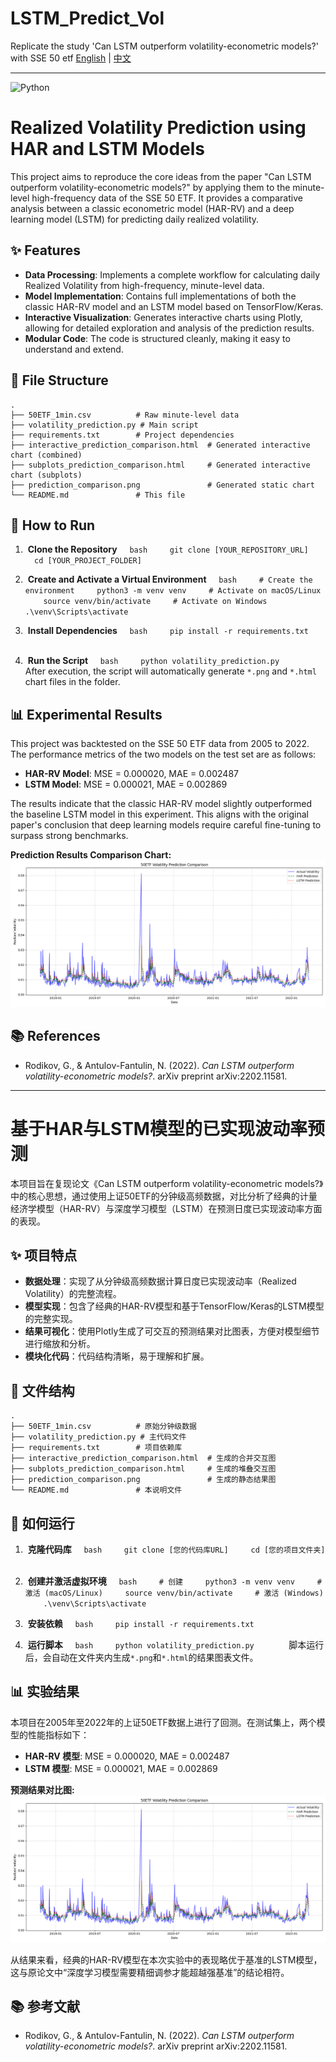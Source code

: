# LSTM_Predict_Vol
Replicate the study 'Can LSTM outperform volatility-econometric models?' with SSE 50 etf
[English](#english) | [中文](#中文)
  
---

![Python](https://img.shields.io/badge/python-3.9-blue.svg)

<a name="english"></a>

# Realized Volatility Prediction using HAR and LSTM Models

This project aims to reproduce the core ideas from the paper "Can LSTM outperform volatility-econometric models?" by applying them to the minute-level high-frequency data of the SSE 50 ETF. It provides a comparative analysis between a classic econometric model (HAR-RV) and a deep learning model (LSTM) for predicting daily realized volatility.

## ✨ Features

- **Data Processing**: Implements a complete workflow for calculating daily Realized Volatility from high-frequency, minute-level data.
- **Model Implementation**: Contains full implementations of both the classic HAR-RV model and an LSTM model based on TensorFlow/Keras.
- **Interactive Visualization**: Generates interactive charts using Plotly, allowing for detailed exploration and analysis of the prediction results.
- **Modular Code**: The code is structured cleanly, making it easy to understand and extend.

## 📂 File Structure

```
.
├── 50ETF_1min.csv          # Raw minute-level data
├── volatility_prediction.py # Main script
├── requirements.txt        # Project dependencies
├── interactive_prediction_comparison.html  # Generated interactive chart (combined)
├── subplots_prediction_comparison.html     # Generated interactive chart (subplots)
├── prediction_comparison.png               # Generated static chart
└── README.md               # This file
```

## 🚀 How to Run

1.  **Clone the Repository**
    ```bash
    git clone [YOUR_REPOSITORY_URL]
    cd [YOUR_PROJECT_FOLDER]
    ```

2.  **Create and Activate a Virtual Environment**
    ```bash
    # Create the environment
    python3 -m venv venv
    # Activate on macOS/Linux
    source venv/bin/activate
    # Activate on Windows
    .\venv\Scripts\activate
    ```

3.  **Install Dependencies**
    ```bash
    pip install -r requirements.txt
    ```

4.  **Run the Script**
    ```bash
    python volatility_prediction.py
    ```
    After execution, the script will automatically generate `*.png` and `*.html` chart files in the folder.

## 📊 Experimental Results

This project was backtested on the SSE 50 ETF data from 2005 to 2022. The performance metrics of the two models on the test set are as follows:

- **HAR-RV Model**: MSE = 0.000020, MAE = 0.002487
- **LSTM Model**: MSE = 0.000021, MAE = 0.002869

The results indicate that the classic HAR-RV model slightly outperformed the baseline LSTM model in this experiment. This aligns with the original paper's conclusion that deep learning models require careful fine-tuning to surpass strong benchmarks.

**Prediction Results Comparison Chart:**
![Prediction Results](prediction_comparison.png)

## 📚 References

- Rodikov, G., & Antulov-Fantulin, N. (2022). *Can LSTM outperform volatility-econometric models?*. arXiv preprint arXiv:2202.11581.

---

<a name="中文"></a>

# 基于HAR与LSTM模型的已实现波动率预测

本项目旨在复现论文《Can LSTM outperform volatility-econometric models?》中的核心思想，通过使用上证50ETF的分钟级高频数据，对比分析了经典的计量经济学模型（HAR-RV）与深度学习模型（LSTM）在预测日度已实现波动率方面的表现。

## ✨ 项目特点

- **数据处理**：实现了从分钟级高频数据计算日度已实现波动率（Realized Volatility）的完整流程。
- **模型实现**：包含了经典的HAR-RV模型和基于TensorFlow/Keras的LSTM模型的完整实现。
- **结果可视化**：使用Plotly生成了可交互的预测结果对比图表，方便对模型细节进行缩放和分析。
- **模块化代码**：代码结构清晰，易于理解和扩展。

## 📂 文件结构

```
.
├── 50ETF_1min.csv          # 原始分钟级数据
├── volatility_prediction.py # 主代码文件
├── requirements.txt        # 项目依赖库
├── interactive_prediction_comparison.html  # 生成的合并交互图
├── subplots_prediction_comparison.html     # 生成的堆叠交互图
├── prediction_comparison.png               # 生成的静态结果图
└── README.md               # 本说明文件
```

## 🚀 如何运行

1.  **克隆代码库**
    ```bash
    git clone [您的代码库URL]
    cd [您的项目文件夹]
    ```

2.  **创建并激活虚拟环境**
    ```bash
    # 创建
    python3 -m venv venv
    # 激活 (macOS/Linux)
    source venv/bin/activate
    # 激活 (Windows)
    .\venv\Scripts\activate
    ```

3.  **安装依赖**
    ```bash
    pip install -r requirements.txt
    ```

4.  **运行脚本**
    ```bash
    python volatility_prediction.py
    ```
    脚本运行后，会自动在文件夹内生成`*.png`和`*.html`的结果图表文件。

## 📊 实验结果

本项目在2005年至2022年的上证50ETF数据上进行了回测。在测试集上，两个模型的性能指标如下：

- **HAR-RV 模型**: MSE = 0.000020, MAE = 0.002487
- **LSTM 模型**: MSE = 0.000021, MAE = 0.002869

**预测结果对比图:**
![预测结果](prediction_comparison.png)

从结果来看，经典的HAR-RV模型在本次实验中的表现略优于基准的LSTM模型，这与原论文中“深度学习模型需要精细调参才能超越强基准”的结论相符。

## 📚 参考文献

- Rodikov, G., & Antulov-Fantulin, N. (2022). *Can LSTM outperform volatility-econometric models?*. arXiv preprint arXiv:2202.11581.
